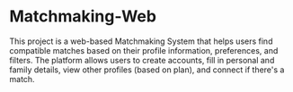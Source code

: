 # Matchmaking-Web
This project is a web-based Matchmaking System that helps users find compatible matches based on their profile information, preferences, and filters. The platform allows users to create accounts, fill in personal and family details, view other profiles (based on plan), and connect if there's a match.
